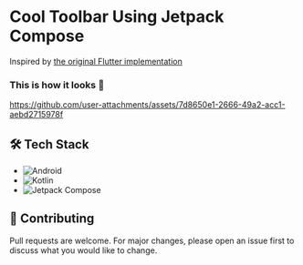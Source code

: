 # Cool Toolbar Using Jetpack Compose

Inspired by [the original Flutter implementation](https://github.com/Roaa94/flutter_cool_toolbar)

### This is how it looks 📸


https://github.com/user-attachments/assets/7d8650e1-2666-49a2-acc1-aebd2715978f


## 🛠️ Tech Stack

- ![Android](https://img.shields.io/badge/Android-3DDC84?logo=android&logoColor=white)
- ![Kotlin](https://img.shields.io/badge/Kotlin-0095D5?&logo=kotlin&logoColor=white)
- ![Jetpack Compose](https://img.shields.io/badge/Jetpack%20Compose-01A9DB)


## 🤝 Contributing

Pull requests are welcome. For major changes, please open an issue first to discuss what you would like to change.

